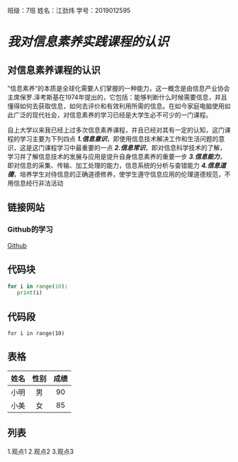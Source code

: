 班级：7班
姓名：江劲炜
学号：2019012595
# *我对信息素养实践课程的认识*  
## 对信息素养课程的认识  
”信息素养“的本质是全球化需要人们掌握的一种能力，这一概念是由信息产业协会主席保罗.泽考斯基在1974年提出的，它包括：能够判断什么时候需要信息，并且懂得如何去获取信息，如何去评价和有效利用所需的信息。在如今家庭电脑使用如此广泛的现代社会，对信息素养的学习已经是大学生必不可少的一门课程。

自上大学以来我已经上过多次信息素养课程，并且已经对其有一定的认知，这门课程的学习主要为下列四点
***1.信息意识***，即使用信息技术解决工作和生活问题的意识，这是这门课程学习中最重要的一点
***2.信息常识***，即对信息科学技术的了解，学习并了解信息技术的发展与应用是提升自身信息素养的重要一步
***3.信息能力***，即对信息的采集、传输、加工处理的能力，信息系统的分析与查错能力
***4.信息道德***，培养学生对待信息的正确道德修养，使学生遵守信息应用的伦理道德规范，不用信息经行非法活动
## 链接网站  
### Github的学习  
[Github](https://github.com/)
## 代码块  
```python
for i in range(10):
   print(i)
```
## 代码段  
`for i in range(10)`
## 表格  
|姓名|性别|成绩|
|:-:|:-:|:-:|
|小明|男|90|
|小美|女|85|
## 列表  
1.观点1
2.观点2
3.观点3
